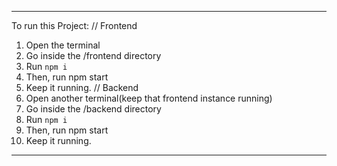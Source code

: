 --------------------------
To run this Project:
  // Frontend
  1. Open the terminal
  2. Go inside the /frontend directory
  3. Run `npm i`
  4. Then, run npm start
  5. Keep it running.
  // Backend
  1. Open another terminal(keep that frontend instance running)
  2. Go inside the /backend directory
  3. Run `npm i`
  4. Then, run npm start
  5. Keep it running.
-----------------------------

